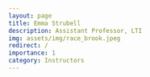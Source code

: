 ```yaml
---
layout: page
title: Emma Strubell
description: Assistant Professor, LTI
img: assets/img/race_brook.jpeg
redirect: /
importance: 1
category: Instructors
---
```

